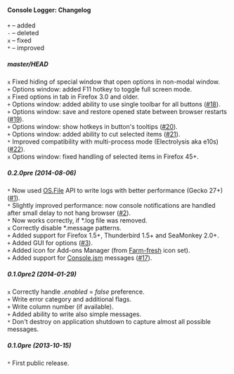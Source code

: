 ﻿#### Console Logger: Changelog

`+` – added<br>
`-` – deleted<br>
`x` – fixed<br>
`*` – improved<br>

##### master/HEAD
`x` Fixed hiding of special window that open options in non-modal window.<br>
`+` Options window: added F11 hotkey to toggle full screen mode.<br>
`x` Fixed options in tab in Firefox 3.0 and older.<br>
`+` Options window: added ability to use single toolbar for all buttons (<a href="https://github.com/Infocatcher/Console_Logger/issues/18">#18</a>).<br>
`+` Options window: save and restore opened state between browser restarts (<a href="https://github.com/Infocatcher/Console_Logger/issues/19">#19</a>).<br>
`+` Options window: show hotkeys in button's tooltips (<a href="https://github.com/Infocatcher/Console_Logger/issues/20">#20</a>).<br>
`+` Options window: added ability to cut selected items (<a href="https://github.com/Infocatcher/Console_Logger/issues/21">#21</a>).<br>
`*` Improved compatibility with multi-process mode (Electrolysis aka e10s) (<a href="https://github.com/Infocatcher/Console_Logger/issues/22">#22</a>).<br>
`x` Options window: fixed handling of selected items in Firefox 45+.<br>

##### 0.2.0pre (2014-08-06)
`*` Now used <a href="https://developer.mozilla.org/en-US/docs/JavaScript_OS.File">OS.File</a> API to write logs with better performance (Gecko 27+) (<a href="https://github.com/Infocatcher/Console_Logger/issues/1">#1</a>).<br>
`*` Slightly improved performance: now console notifications are handled after small delay to not hang browser (<a href="https://github.com/Infocatcher/Console_Logger/issues/2">#2</a>).<br>
`*` Now works correctly, if \*.log file was removed.<br>
`x` Correctly disable \*.message patterns.<br>
`+` Added support for Firefox 1.5+, Thunderbird 1.5+ and SeaMonkey 2.0+.<br>
`+` Added GUI for options (<a href="https://github.com/Infocatcher/Console_Logger/issues/3">#3</a>).<br>
`+` Added icon for Add-ons Manager (from <a href="http://www.fatcow.com/free-icons">Farm-fresh</a> icon set).<br>
`+` Added support for <a href="https://developer.mozilla.org/en-US/docs/Tools/Browser_Console#Messages_from_add-ons">Console.jsm</a> messages (<a href="https://github.com/Infocatcher/Console_Logger/issues/17">#17</a>).<br>

##### 0.1.0pre2 (2014-01-29)
`x` Correctly handle <em>.enabled</em> = <em>false</em> preference.<br>
`+` Write error category and additional flags.<br>
`+` Write column number (if available).<br>
`+` Added ability to write also simple messages.<br>
`*` Don't destroy on application shutdown to capture almost all possible messages.<br>

##### 0.1.0pre (2013-10-15)
`*` First public release.<br>